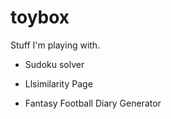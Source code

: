 toybox
======

Stuff I'm playing with.

* Sudoku solver

* Llsimilarity Page

* Fantasy Football Diary Generator
